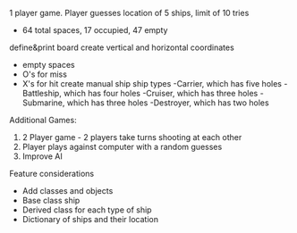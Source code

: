 1 player game. Player guesses location of 5 ships, limit of 10 tries
  - 64 total spaces, 17 occupied, 47 empty

define&print board
create vertical and horizontal coordinates
  - empty spaces 
  - O's for miss
  - X's for hit
create manual ship
ship types
  -Carrier, which has five holes
  -Battleship, which has four holes
  -Cruiser, which has three holes
  -Submarine, which has three holes
  -Destroyer, which has two holes


Additional Games: 
1. 2 Player game - 2 players take turns shooting at each other
2. Player plays against computer with a random guesses
3. Improve AI

Feature considerations
 - Add classes and objects
 - Base class ship
 - Derived class for each type of ship
 - Dictionary of ships and their location
 